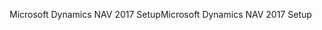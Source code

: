 <span data-ttu-id="1c72f-101">Microsoft Dynamics NAV 2017 Setup</span><span class="sxs-lookup"><span data-stu-id="1c72f-101">Microsoft Dynamics NAV 2017 Setup</span></span>